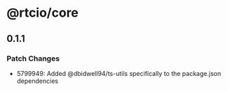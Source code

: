 # @rtcio/core

## 0.1.1

### Patch Changes

- 5799949: Added @dbidwell94/ts-utils specifically to the package.json dependencies
